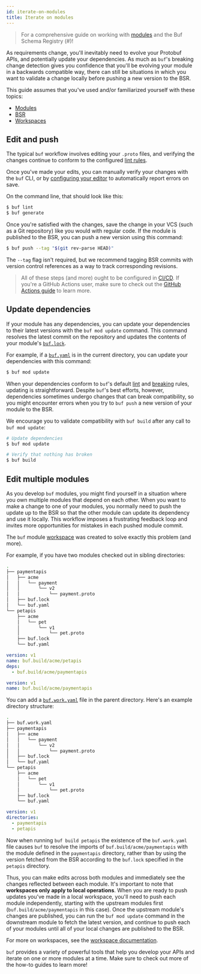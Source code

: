 ```yaml
---
id: iterate-on-modules
title: Iterate on modules
---
```


> For a comprehensive guide on working with
> [modules](../explanation.mdx#modules) and the Buf Schema Registry
> (#)!

As requirements change, you'll inevitably need to evolve your Protobuf APIs, and
potentially update your dependencies. As much as `buf`'s breaking change
detection gives you confidence that you'll be evolving your module in a
backwards compatible way, there can still be situations in which you want to
validate a change locally before pushing a new version to the BSR.

This guide assumes that you've used and/or familiarized yourself with these
topics:

- [Modules](../explanation.mdx#modules)
- [BSR](../bsr/overview.mdx)
- [Workspaces](../buf/other/workspaces.mdx)

## Edit and push

The typical `buf` workflow involves editing your `.proto` files, and verifying
the changes continue to conform to the configured
[lint rules](../lint/rules.md).

Once you've made your edits, you can manually verify your changes with the `buf`
CLI, or by [configuring your editor](../editor-integration.mdx) to automatically
report errors on save.

On the command line, that should look like this:

```sh
$ buf lint
$ buf generate
```

Once you're satisfied with the changes, save the change in your VCS (such as a
Git repository) like you would with regular code. If the module is published to
the BSR, you can push a new version using this command:

```sh
$ buf push --tag "$(git rev-parse HEAD)"
```

The `--tag` flag isn't required, but we recommend tagging BSR commits with
version control references as a way to track corresponding revisions.

> All of these steps (and more) ought to be configured in
> [CI/CD](../ci-cd/how-to.mdx). If you're a GitHub Actions user, make sure to
> check out the [GitHub Actions guide](../ci-cd/reference.md) to learn
> more.

## Update dependencies

If your module has any dependencies, you can update your dependencies to their
latest versions with the `buf mod update` command. This command resolves the
latest commit on the repository and updates the contents of your module's
[`buf.lock`](../configuration/v1/buf-lock.md).

For example, if a [`buf.yaml`](../configuration/v1/buf-yaml.md) is in the
current directory, you can update your dependencies with this command:

```sh
$ buf mod update
```

When your dependencies conform to `buf`'s default [lint](../lint/rules.md) and
[breaking](../breaking/rules.md) rules, updating is straightforward. Despite
`buf`'s best efforts, however, dependencies sometimes undergo changes that can
break compatibility, so you might encounter errors when you try to `buf push` a
new version of your module to the BSR.

We encourage you to validate compatibility with `buf build` after any call to
`buf mod update`:

```sh
# Update dependencies
$ buf mod update

# Verify that nothing has broken
$ buf build
```

## Edit multiple modules

As you develop `buf` modules, you might find yourself in a situation where you
own multiple modules that depend on each other. When you want to make a change
to one of your modules, you normally need to push the update up to the BSR so
that the other module can update its dependency and use it locally. This
workflow imposes a frustrating feedback loop and invites more opportunities for
mistakes in each pushed module commit.

The `buf` module [workspace](../buf/other/workspaces.mdx) was created to solve
exactly this problem (and more).

For example, if you have two modules checked out in sibling directories:

```sh
.
├── paymentapis
│   ├── acme
│   │   └── payment
│   │       └── v2
│   │           └── payment.proto
│   ├── buf.lock
│   └── buf.yaml
└── petapis
    ├── acme
    │   └── pet
    │       └── v1
    │           └── pet.proto
    ├── buf.lock
    └── buf.yaml
```

```yaml title="petapis/buf.yaml"
version: v1
name: buf.build/acme/petapis
deps:
  - buf.build/acme/paymentapis
```

```yaml title="paymentapis/buf.yaml"
version: v1
name: buf.build/acme/paymentapis
```

You can add a [`buf.work.yaml`](../configuration/v1/buf-work-yaml.md) file in
the parent directory. Here's an example directory structure:

```sh
.
├── buf.work.yaml
├── paymentapis
│   ├── acme
│   │   └── payment
│   │       └── v2
│   │           └── payment.proto
│   ├── buf.lock
│   └── buf.yaml
└── petapis
    ├── acme
    │   └── pet
    │       └── v1
    │           └── pet.proto
    ├── buf.lock
    └── buf.yaml
```

```yaml title="buf.work.yaml"
version: v1
directories:
  - paymentapis
  - petapis
```

Now when running `buf build petapis` the existence of the `buf.work.yaml` file
causes `buf` to resolve the imports of `buf.build/acme/paymentapis` with the
module defined in the `paymentapis` directory, rather than by using the version
fetched from the BSR according to the `buf.lock` specified in the `petapis`
directory.

Thus, you can make edits across both modules and immediately see the changes
reflected between each module. It's important to note that **workspaces only
apply to local operations**. When you are ready to push updates you've made in a
local workspace, you'll need to push each module independently, starting with
the upstream modules first (`buf.build/acme/paymentapis` in this case). Once the
upstream module's changes are published, you can run the `buf mod update`
command in the downstream module to fetch the latest version, and continue to
push each of your modules until all of your local changes are published to the
BSR.

For more on workspaces, see the
[workspace documentation](../buf/other/workspaces.mdx).

`buf` provides a variety of powerful tools that help you develop your APIs and
iterate on one or more modules at a time. Make sure to check out more of the
how-to guides to learn more!
